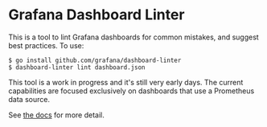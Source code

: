 # Grafana Dashboard Linter

This is a tool to lint Grafana dashboards for common mistakes, and suggest best practices.  To use:

```
$ go install github.com/grafana/dashboard-linter
$ dashboard-linter lint dashboard.json
```

This tool is a work in progress and it's still very early days. The current capabilities are focused exclusively on dashboards that use a Prometheus data source.

See [the docs](docs/index.md) for more detail.